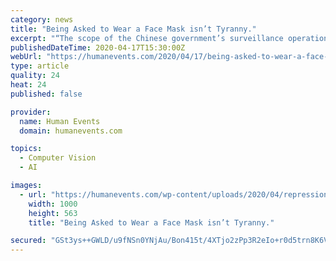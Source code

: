 ```yaml
---
category: news
title: "Being Asked to Wear a Face Mask isn’t Tyranny."
excerpt: "“The scope of the Chinese government’s surveillance operation was already staggering, employing advanced technology like GPS tracking, artificial intelligence and facial recognition.” “At least two citizen journalists, who tried to share information about the outbreak online, were reported missing,” reports the BBC. “Temperature ..."
publishedDateTime: 2020-04-17T15:30:00Z
webUrl: "https://humanevents.com/2020/04/17/being-asked-to-wear-a-face-mask-isnt-tyranny/"
type: article
quality: 24
heat: 24
published: false

provider:
  name: Human Events
  domain: humanevents.com

topics:
  - Computer Vision
  - AI

images:
  - url: "https://humanevents.com/wp-content/uploads/2020/04/repression-1000x563.png"
    width: 1000
    height: 563
    title: "Being Asked to Wear a Face Mask isn’t Tyranny."

secured: "GSt3ys++GWLD/u9fNSn0YNjAu/Bon415t/4XTjo2zPp3R2eIo+r0d5trn8K6VB7vq6ahlwTREkbwG+CXZEWkDORsRfuKvcOyovkeEkE4klD1U+daP/C0NjoDvkgX3neAKE57dssIDo55j4R+VqEUAx/1vZlTvu8FLEEkXUzLZFRn79T4QT2EdACkx6aEVKYf7otLL8mPb9qkg+iINKgEkEWrUgBaiewu4TkLoRzZzYH6NICJiTIzmGQ0BSgiGaJA9j1nd3bPy31jcax5Z/tjov9YcSEtqYbTcBORHIPCdLUrlsOE9P8m7wBrKCb+DXdy;AHSkn0MdlcmCM/OB6ieBVA=="
---
```


